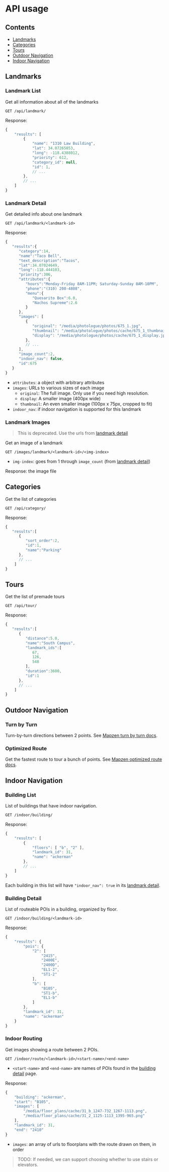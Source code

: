 # API usage

## Contents
- [Landmarks](#landmarks)
- [Categories](#categories)
- [Tours](#tours)
- [Outdoor Navigation](#outdoor-navigation)
- [Indoor Navigation](#indoor-navigation)

## Landmarks

### Landmark List
Get all information about all of the landmarks
```
GET /api/landmark/
```
Response:
```js
{
    "results": [
        {
            "name": "1310 Law Building",
            "lat": 34.07265053,
            "long": -118.4388012,
            "priority": 612,
            "category_id": null,
            "id": 1,
            // ...
        },
        // ...
    ]
}
```

### Landmark Detail
Get detailed info about one landmark
```
GET /api/landmark/<landmark-id>
```
Response:
```js
{  
   "results":{  
      "category":14,
      "name":"Taco Bell",
      "text_description":"Tacos",
      "lat":34.07024649,
      "long":-118.444103,
      "priority":306,
      "attributes":{  
         "hours":"Monday-Friday 8AM-11PM; Saturday-Sunday 8AM-10PM",
         "phone":"(310) 208-4808",
         "menu":{  
            "Quesarito Box":6.0,
            "Nachos Supreme":2.6
         }
      },
      "images": [
         {
            "original": "/media/photologue/photos/675_1.jpg",
            "thumbnail": "/media/photologue/photos/cache/675_1_thumbnail.jpg",
            "display": "/media/photologue/photos/cache/675_1_display.jpg"
         },
         // ...
      ],
      "image_count":2,
      "indoor_nav": false,
      "id":675
   }
}
```
- `attributes`: a object with arbitrary attributes
- `images`: URLs to various sizes of each image
    - `original`: The full image. Only use if you need high resolution.
    - `display`: A smaller image (400px wide)
    - `thumbnail`: An even smaller image (100px x 75px, cropped to fit)
- `indoor_nav`: if indoor navigation is supported for this landmark

### Landmark Images

> This is deprecated. Use the urls from [landmark detail](#landmark-detail)

Get an image of a landmark

```
GET /images/landmark/<landmark-id>/<img-index>
```
- `img-index`: goes from 1 through `image_count` (from [landmark detail](#landmark-detail))

Response: the image file


## Categories
Get the list of categories
```
GET /api/category/
```
Response:
```js
{  
   "results":[  
      {  
         "sort_order":2,
         "id":1,
         "name":"Parking"
      },
      // ...
    ]
}
```


## Tours
Get the list of premade tours
```
GET /api/tour/
```
Response:
```js
{  
   "results":[  
      {  
         "distance":5.0,
         "name":"South Campus",
         "landmark_ids":[  
            67,
            126,
            548
         ],
         "duration":3600,
         "id":1
      },
      // ...
    ]
}
```


## Outdoor Navigation

### Turn by Turn
Turn-by-turn directions between 2 points. See [Mapzen turn by turn docs](https://mapzen.com/documentation/mobility/turn-by-turn/api-reference).

### Optimized Route
Get the fastest route to tour a bunch of points. See [Mapzen optimized route docs](https://mapzen.com/documentation/mobility/optimized/api-reference).


## Indoor Navigation

### Building List
List of buildings that have indoor navigation.
```
GET /indoor/building/
```
Response:
```js
{
    "results": [
        {
            "floors": [ "b", "2" ],
            "landmark_id": 31,
            "name": "ackerman"
        },
        // ...
    ]
}
```

Each building in this list will have `"indoor_nav": true` in its
[landmark detail](#landmark-detail).

### Building Detail
List of routeable POIs in a building, organized by floor.
```
GET /indoor/building/<landmark-id>
```
Response:
```js
{
    "results": {
        "pois": {
            "2": [
                "2415",
                "2400E",
                "2400D",
                "EL1-2",
                "ST1-2"
            ],
            "b": [
                "B105",
                "ST1-b",
                "EL1-b"
            ]
        },
        "landmark_id": 31,
        "name": "ackerman"
    }
}
```

### Indoor Routing
Get images showing a route between 2 POIs.
```
GET /indoor/route/<landmark-id>/<start-name>/<end-name>
```
- `<start-name>` and `<end-name>` are names of POIs found in the
  [building detail](#building-detail) page.

Response:
```js
{
    "building": "ackerman",
    "start": "B105",
    "images": [
        "/media/floor_plans/cache/31_b_1247-732_1267-1113.png",
        "/media/floor_plans/cache/31_2_1125-1113_1395-965.png"
    ],
    "landmark_id": 31,
    "end": "2410"
}
```
- `images`: an array of urls to floorplans with the route drawn on them, in order

> TODO: If needed, we can support choosing whether to use stairs or elevators.
